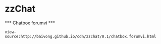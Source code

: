 zzChat
===
*** Chatbox forumvi ***

    view-source:http://baivong.github.io/cdn/zzchat/0.1/chatbox.forumvi.html
